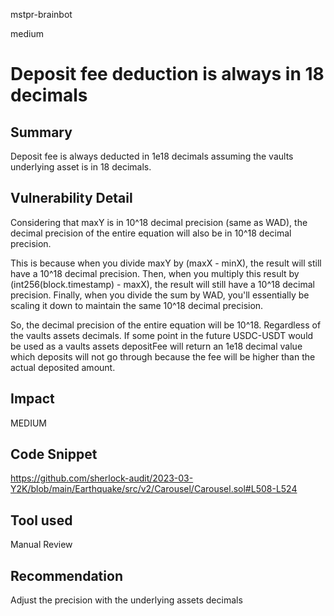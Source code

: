 mstpr-brainbot

medium

# Deposit fee deduction is always in 18 decimals

## Summary
Deposit fee is always deducted in 1e18 decimals assuming the vaults underlying asset is in 18 decimals.
## Vulnerability Detail
Considering that maxY is in 10^18 decimal precision (same as WAD), the decimal precision of the entire equation will also be in 10^18 decimal precision.

This is because when you divide maxY by (maxX - minX), the result will still have a 10^18 decimal precision. Then, when you multiply this result by (int256(block.timestamp) - maxX), the result will still have a 10^18 decimal precision. Finally, when you divide the sum by WAD, you'll essentially be scaling it down to maintain the same 10^18 decimal precision.

So, the decimal precision of the entire equation will be 10^18. Regardless of the vaults assets decimals. If some point in the future
USDC-USDT would be used as a vaults assets depositFee will return an 1e18 decimal value which deposits will not go through because the fee will be higher than the actual deposited amount.

## Impact
MEDIUM
## Code Snippet
https://github.com/sherlock-audit/2023-03-Y2K/blob/main/Earthquake/src/v2/Carousel/Carousel.sol#L508-L524
## Tool used

Manual Review

## Recommendation
Adjust the precision with the underlying assets decimals 